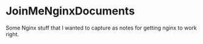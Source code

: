 # JoinMeNginxDocuments
Some Nginx stuff that I wanted to capture as notes for getting nginx to work right.
